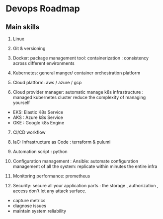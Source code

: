 # Devops Roadmap

## Main skills

1. Linux
2. Git & versioning
3. Docker: package management tool: containerization : consistency across different environments
4. Kubernetes: general manger/ container orchestration platform

5. Cloud platform: aws / azure / gcp

6. Cloud provider manager:
   automatic manage k8s infrastructure :
   managed kubernetes cluster
   reduce the complexity of managing yourself

- EKS: Elastic K8s Service
- AKS : Azure k8s Service
- GKE : Google k8s Engine

7. CI/CD workflow

8. IaC: Infrastructure as Code : terraform & pulumi

9. Automation script : python

10. Configuration management : Ansible: automate configuration management of all the system: replicate within minutes the entire infra

11. Monitoring performance: prometheus

12. Security: secure all your application parts : the storage , authorization , access
    don't let any attack surface.

- capture metrics
- diagnose issues
- maintain system reliability
